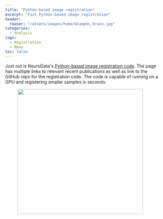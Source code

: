 ```yaml
---
title: "Python-based image registration"
excerpt: "Fast Python-based image registration"
header:
  teaser: "/assets/images/home/GCamp6s_brain.jpg"
categories:
  - Analysis
tags: 
  - Registration
  - News
toc: false
---
```

 
Just out is NeuroData's [Python-based image registration code](https://neurodata.io/reg/). 
The page has multiple links to relevant recent publications as well as link to the GitHub repo for the registration code. 
The code is capable of running on a GPU and registering smaller samples in seconds. 


<figure>
        <img width="400px" src="{{ site.baseurl }}/assets/images/posts/ChroMS_cells.jpg" >
</figure>


